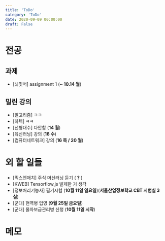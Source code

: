 ```yaml
---
title: 'ToDo'
category: 'ToDo'
date: 2020-09-09 00:00:00
draft: False
---
```


# 전공

## 과제

- [뇌및머] assignment 1 (**~ 10.14 월**)

## 밀린 강의

- [알고리즘] ㅋㅋ
- [하텍] ㅋㅋ
- [선형대수] 다안함 (**14 월**)
- [육신러닝] 강의 (**16 수**)
- [컴퓨터네트워크] 강의 (**16 목 / 20 월**)

# 외 할 일들

- [믹스앤매치] 주식 머신러닝 듣기 ( **?** )
- [KWEB] Tensorflow.js 발제한 거 생각
- [정보처리기능사] 필기시험 (**10월 11일 일요일**)(**서울산업정보학교 CBT 시험실 3실**)
- [군대] 현역병 입영 (**9월 25일 금요일**)
- [군대] 물자보급관리병 신청 (**10월 11일 시작**)

# 메모

